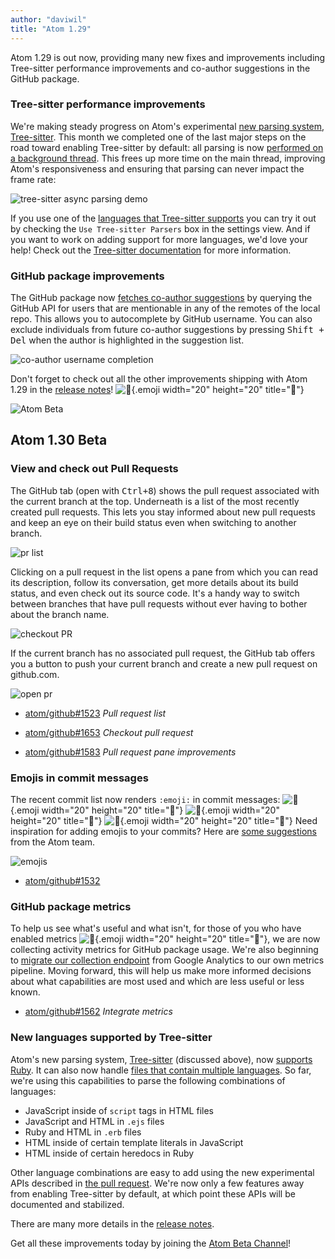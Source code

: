 ```yaml
---
author: "daviwil"
title: "Atom 1.29"
---
```


Atom 1.29 is out now, providing many new fixes and improvements including Tree-sitter performance improvements and co-author suggestions in the GitHub package.

<!--more-->

### Tree-sitter performance improvements

We're making steady progress on Atom's experimental [new parsing system](https://github.com/atom/atom/pull/16299), [Tree-sitter](https://github.com/tree-sitter/tree-sitter). This month we completed one of the last major steps on the road toward enabling Tree-sitter by default: all parsing is now [performed on a background thread](https://github.com/atom/atom/pull/17339). This frees up more time on the main thread, improving Atom's responsiveness and ensuring that parsing can never impact the frame rate:

![tree-sitter async parsing demo](/assets/images/user-images.githubusercontent.com/326587/40439999-7dc549be-5e71-11e8-9540-fc02c12f0b6c.gif)

If you use one of the [languages that Tree-sitter supports](https://tree-sitter.github.io/tree-sitter/#available-parsers) you can try it out by checking the `Use Tree-sitter Parsers` box in the settings view. And if you want to work on adding support for more languages, we'd love your help! Check out the [Tree-sitter documentation](http://tree-sitter.github.io/tree-sitter) for more information.

### GitHub package improvements

The GitHub package now [fetches co-author suggestions](https://github.com/atom/github/pull/1476) by querying the GitHub API for users that are mentionable in any of the remotes of the local repo. This allows you to autocomplete by GitHub username. You can also exclude individuals from future co-author suggestions by pressing <kbd>Shift + Del</kbd> when the author is highlighted in the suggestion list.

![co-author username completion](/assets/images/user-images.githubusercontent.com/17565/41681810-be73e748-74a3-11e8-87ed-f0dc62bf3b27.gif)

<!-- end of stable changes -->

Don't forget to check out all the other improvements shipping with Atom 1.29 in the [release notes](https://github.com/atom/atom/releases/tag/v1.29.0)! ![:memo:](https://github.githubassets.com/images/icons/emoji/unicode/1f4dd.png){.emoji width="20" height="20" title=":memo:"}

![Atom Beta](/assets/images/blog.atom.io/img/release-beta.png)

## Atom 1.30 Beta

### View and check out Pull Requests

The GitHub tab (open with <kbd>Ctrl+8</kbd>) shows the pull request associated with the current branch at the top. Underneath is a list of the most recently created pull requests. This lets you stay informed about new pull requests and keep an eye on their build status even when switching to another branch.

![pr list](/assets/images/user-images.githubusercontent.com/378023/43128609-5c49b6e4-8f6d-11e8-81c0-35d877ad2bfe.png)

Clicking on a pull request in the list opens a pane from which you can read its description, follow its conversation, get more details about its build status, and even check out its source code. It's a handy way to switch between branches that have pull requests without ever having to bother about the branch name.

![checkout PR](/assets/images/user-images.githubusercontent.com/378023/43114977-9c43f592-8f3c-11e8-8768-41a66e0cd419.gif)

If the current branch has no associated pull request, the GitHub tab offers you a button to push your current branch and create a new pull request on github.com.

![open pr](/assets/images/user-images.githubusercontent.com/378023/43128605-5c0a3e74-8f6d-11e8-9ab8-f7eb9c348cfd.png)

- [atom/github#1523](https://github.com/atom/github/pull/1523) _Pull request list_

- [atom/github#1653](https://github.com/atom/github/pull/1563) _Checkout pull request_

- [atom/github#1583](https://github.com/atom/github/pull/1583) _Pull request pane improvements_


### Emojis in commit messages

The recent commit list now renders `:emoji:` in commit messages: ![:cake:](https://github.githubassets.com/images/icons/emoji/unicode/1f370.png){.emoji width="20" height="20" title=":cake:"} ![:tada:](https://github.githubassets.com/images/icons/emoji/unicode/1f389.png){.emoji width="20" height="20" title=":tada:"} ![:confetti_ball:](https://github.githubassets.com/images/icons/emoji/unicode/1f38a.png){.emoji width="20" height="20" title=":confetti_ball:"} Need inspiration for adding emojis to your commits? Here are [some suggestions](https://github.com/atom/atom/blob/master/CONTRIBUTING.md#git-commit-messages) from the Atom team.

![emojis](/assets/images/user-images.githubusercontent.com/378023/43128604-5bc8e9b0-8f6d-11e8-8914-1929a7477046.png)

- [atom/github#1532](https://github.com/atom/github/pull/1532)

### GitHub package metrics

To help us see what's useful and what isn't, for those of you who have enabled metrics ![:bow:](https://github.githubassets.com/images/icons/emoji/unicode/1f647.png){.emoji width="20" height="20" title=":bow:"}, we are now collecting activity metrics for GitHub package usage. We're also beginning to [migrate our collection endpoint](/blog/2018/06/20/atom-metrics) from Google Analytics to our own metrics pipeline. Moving forward, this will help us make more informed decisions about what capabilities are most used and which are less useful or less known.

- [atom/github#1562](https://github.com/atom/github/pull/1562) _Integrate metrics_


### New languages supported by Tree-sitter

Atom's new parsing system, [Tree-sitter](https://github.com/tree-sitter/tree-sitter) (discussed above), now [supports Ruby](https://github.com/atom/language-ruby/pull/225). It can also now handle [files that contain multiple languages](https://github.com/atom/atom/pull/17551). So far, we're using this capabilities to parse the following combinations of languages:
- JavaScript inside of `script` tags in HTML files
- JavaScript and HTML in `.ejs` files
- Ruby and HTML in `.erb` files
- HTML inside of certain template literals in JavaScript
- HTML inside of certain heredocs in Ruby

Other language combinations are easy to add using the new experimental APIs described in [the pull request](https://github.com/atom/atom/pull/17551). We're now only a few features away from enabling Tree-sitter by default, at which point these APIs will be documented and stabilized.

<!-- end of beta changes -->

There are many more details in the [release notes](https://github.com/atom/atom/releases/tag/v1.30.0-beta0).

Get all these improvements today by joining the [Atom Beta Channel](/beta)!

  
